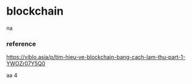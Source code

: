 # blockchain
na
### reference
https://viblo.asia/p/tim-hieu-ve-blockchain-bang-cach-lam-thu-part-1-YWOZr07Y5Q0

aa
 4
